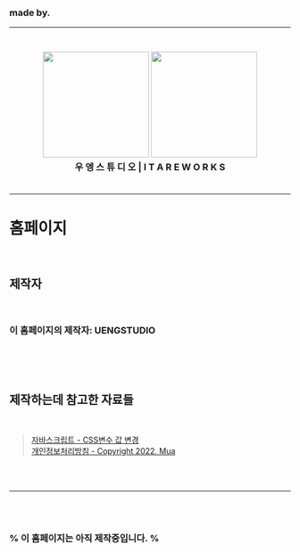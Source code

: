 <br><br><br><br>

### made by.

----

<h3 align="center">
  <br>
  <img src="https://cdn.discordapp.com/attachments/964724308821819446/997068060240396318/138_20220713180136.png" alt="" width="190" height="auto">
  <img src="https://cdn.discordapp.com/attachments/964724308821819446/997067821278302288/183_20220714181117.png" alt="" width="190" height="auto">
  <br><b>우 엥 스 튜 디 오 | I T A R E W O R K S</b><br><br>
</h3>

----

# 홈페이지
<br>

## 제작자
<br>

### 이 홈페이지의 제작자: UENGSTUDIO
<br><br><br>

## 제작하는데 참고한 자료들
<br>

> <a href="https://fightingsean.tistory.com/9">자바스크립트 - CSS변수 값 변경</a><br>
> <a href="https://muring.itare.xyz/privacy/">개인정보처리방침 - Copyright 2022. Mua</a>


<br><br>

----

<br><br>

### % 이 홈페이지는 아직 제작중입니다. %
